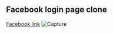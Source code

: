 
## Facebook login page clone
[Facebook link](https://deft-palmier-fd1cdd.netlify.app//)
![Capture](https://user-images.githubusercontent.com/110189253/207374452-3a9811bb-ed0d-4a38-84b9-60f137cb9a23.PNG)



